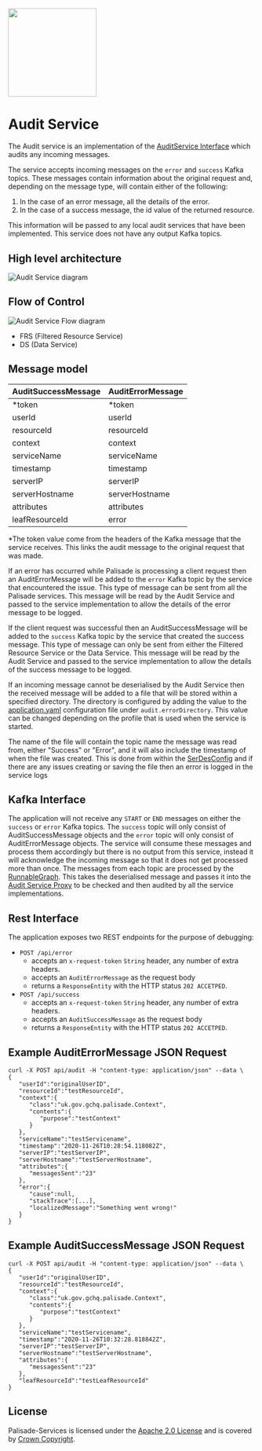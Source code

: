 <!---
Copyright 2018-2021 Crown Copyright

Licensed under the Apache License, Version 2.0 (the "License");
you may not use this file except in compliance with the License.
You may obtain a copy of the License at

  http://www.apache.org/licenses/LICENSE-2.0

Unless required by applicable law or agreed to in writing, software
distributed under the License is distributed on an "AS IS" BASIS,
WITHOUT WARRANTIES OR CONDITIONS OF ANY KIND, either express or implied.
See the License for the specific language governing permissions and
limitations under the License.
--->

# <img src="../logos/logo.svg" width="180">

# Audit Service

The Audit service is an implementation of the [AuditService Interface](src/main/java/uk/gov/gchq/palisade/service/audit/service/AuditService.java) which audits any incoming messages.

The service accepts incoming messages on the `error` and `success` Kafka topics. These messages contain information about the original request and, depending on the message type, will contain either of the following:

1. In the case of an error message, all the details of the error. 
1. In the case of a success message, the id value of the returned resource.

This information will be passed to any local audit services that have been implemented. This service does not have any output Kafka topics.

## High level architecture

<!--- 
See audit-service/doc/audit-service.drawio for the source of this diagram
--->
![Audit Service diagram](doc/audit-service.png)

## Flow of Control

<!--- 
See audit-service/doc/audit-service-flow.drawio for the source of this diagram
--->
![Audit Service Flow diagram](doc/audit-service-flow.png)

* FRS (Filtered Resource Service)
* DS (Data Service)

## Message model

| AuditSuccessMessage | AuditErrorMessage | 
|:--------------------|:------------------|
| *token              | *token            |
| userId              | userId            | 
| resourceId          | resourceId        | 
| context             | context           | 
| serviceName         | serviceName       | 
| timestamp           | timestamp         | 
| serverIP            | serverIP          | 
| serverHostname      | serverHostname    |
| attributes          | attributes        |
| leafResourceId      | error             |

*The token value come from the headers of the Kafka message that the service receives. This links the audit message to the original request that was made.

If an error has occurred while Palisade is processing a client request then an AuditErrorMessage will be added to the `error` Kafka topic by the service that encountered the issue. 
This type of message can be sent from all the Palisade services.
This message will be read by the Audit Service and passed to the service implementation to allow the details of the error message to be logged.

If the client request was successful then an AuditSuccessMessage will be added to the `success` Kafka topic by the service that created the success message.
This type of message can only be sent from either the Filtered Resource Service or the Data Service.
This message will be read by the Audit Service and passed to the service implementation to allow the details of the success message to be logged.

If an incoming message cannot be deserialised by the Audit Service then the received message will be added to a file that will be stored within a specified
directory. The directory is configured by adding the value to the [application.yaml](src/main/resources/application.yaml) configuration file under `audit.errorDirectory`.
This value can be changed depending on the profile that is used when the service is started.

The name of the file will contain the topic name the message was read from, either "Success" or "Error", and it will also include the timestamp of when the file was created.
This is done from within the [SerDesConfig](src/main/java/uk/gov/gchq/palisade/service/audit/stream/SerDesConfig.java) and if there are any issues creating or saving the file
then an error is logged in the service logs

## Kafka Interface

The application will not receive any `START` or `END` messages on either the `success` or `error` Kafka topics. The `success` topic will only consist of AuditSuccessMessage objects and the `error` topic will only consist of AuditErrorMessage objects. The
service will consume these messages and process them accordingly but there is no output from this service, instead it will acknowledge the incoming message so that it does not get processed more than once.
The messages from each topic are processed by the [RunnableGraph](src/main/java/uk/gov/gchq/palisade/service/audit/stream/config/AkkaRunnableGraph.java). This takes the deserialised message and passes it into the 
[Audit Service Proxy](src/main/java/uk/gov/gchq/palisade/service/audit/service/AuditServiceAsyncProxy.java) to be checked and then audited by all the service implementations.

## Rest Interface

The application exposes two REST endpoints for the purpose of debugging:

* `POST /api/error`
    - accepts an `x-request-token` `String` header, any number of extra headers.
    - accepts an `AuditErrorMessage` as the request body
    - returns a `ResponseEntity` with the HTTP status `202 ACCETPED`.
* `POST /api/success`
  - accepts an `x-request-token` `String` header, any number of extra headers.
  - accepts an `AuditSuccessMessage` as the request body
  - returns a `ResponseEntity` with the HTTP status `202 ACCETPED`.

## Example AuditErrorMessage JSON Request

```
curl -X POST api/audit -H "content-type: application/json" --data \
{
   "userId":"originalUserID",
   "resourceId":"testResourceId",
   "context":{
      "class":"uk.gov.gchq.palisade.Context",
      "contents":{
         "purpose":"testContext"
      }
   },
   "serviceName":"testServicename",
   "timestamp":"2020-11-26T10:28:54.118082Z",
   "serverIP":"testServerIP",
   "serverHostname":"testServerHostname",
   "attributes":{
      "messagesSent":"23"
   },
   "error":{
      "cause":null,
      "stackTrace":[...],
      "localizedMessage":"Something went wrong!"
   }
}
```

## Example AuditSuccessMessage JSON Request

```
curl -X POST api/audit -H "content-type: application/json" --data \
{
   "userId":"originalUserID",
   "resourceId":"testResourceId",
   "context":{
      "class":"uk.gov.gchq.palisade.Context",
      "contents":{
         "purpose":"testContext"
      }
   },
   "serviceName":"testServicename",
   "timestamp":"2020-11-26T10:32:28.818842Z",
   "serverIP":"testServerIP",
   "serverHostname":"testServerHostname",
   "attributes":{
      "messagesSent":"23"
   },
   "leafResourceId":"testLeafResourceId"
}
```

## License

Palisade-Services is licensed under the [Apache 2.0 License](https://www.apache.org/licenses/LICENSE-2.0) and is covered by [Crown Copyright](https://www.nationalarchives.gov.uk/information-management/re-using-public-sector-information/copyright-and-re-use/crown-copyright/).
